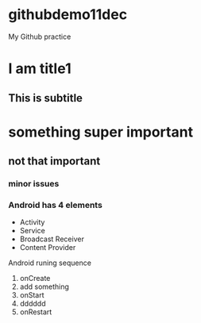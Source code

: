 githubdemo11dec
===============

My Github practice

I am title1
=======

This is subtitle
-------

# something super important

## not that important

### minor issues

### Android has 4 elements

* Activity
* Service
* Broadcast Receiver
* Content Provider

Android runing sequence

1. onCreate
2. add something
2. onStart
3. dddddd
3. onRestart
